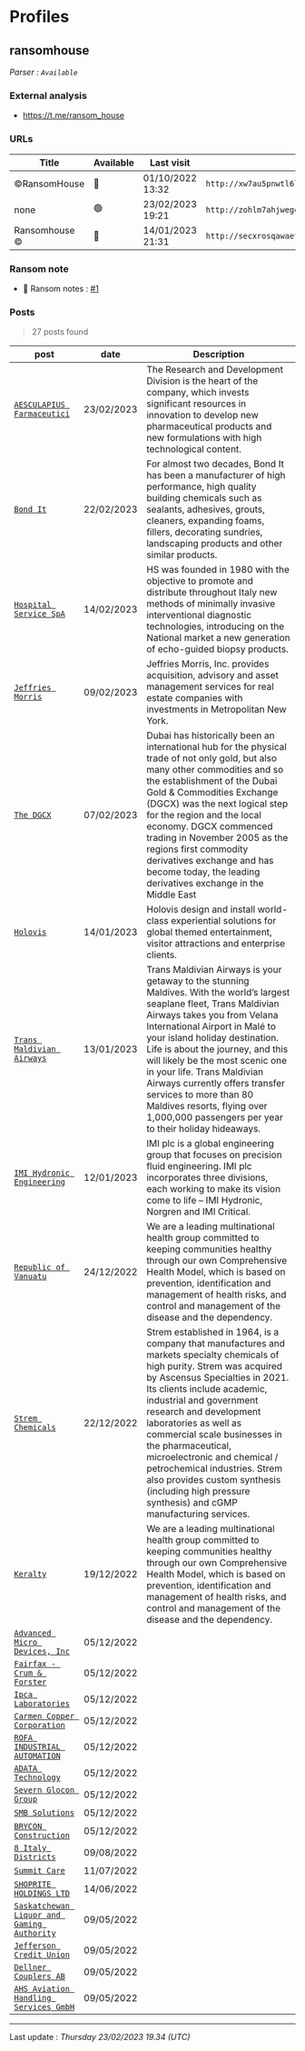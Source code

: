 # Profiles

## **ransomhouse**


_Parser : `Available`_

### External analysis
- https://t.me/ransom_house

### URLs
| Title | Available | Last visit | fqdn | Screenshot 
|---|---|---|---|---|
| ©RansomHouse | 🔴 | 01/10/2022 13:32 | `http://xw7au5pnwtl6lozbsudkmyd32n6gnqdngitjdppybudan3x3pjgpmpid.onion` | ❌ | 
| none | 🟢 | 23/02/2023 19:21 | `http://zohlm7ahjwegcedoz7lrdrti7bvpofymcayotp744qhx6gjmxbuo2yid.onion` | <a href="https://www.ransomware.live/screenshots/zohlm7ahjwegcedoz7lrdrti7bvpofymcayotp744qhx6gjmxbuo2yid-onion.png" target=_blank>📸</a> | 
| Ransomhouse © | 🔴 | 14/01/2023 21:31 | `http://secxrosqawaefsio3biv2dmi2c5yunf3t7ilwf54czq3v4bi7w6mbfad.onion` | ❌ | 


### Ransom note
* 📝 Ransom notes :  <a href="/ransomware_notes/ransomhouse/Restore Your Files.txt" target=_blank>#1</a> 

### Posts

> 27 posts found

| post | date | Description
|---|---|---|
| [`AESCULAPIUS Farmaceutici`](https://www.aesculapius.it/) | 23/02/2023 | The Research and Development Division is the heart of the company, which invests significant resources in innovation to develop new pharmaceutical products and new formulations with high technological content. |
| [`Bond It`](https://www.bond-it.co.uk/) | 22/02/2023 | For almost two decades, Bond It has been a manufacturer of high performance, high quality building chemicals such as sealants, adhesives, grouts, cleaners, expanding foams, fillers, decorating sundries, landscaping products and other similar products. |
| [`Hospital Service SpA`](https://www.hshospitalservice.com/) | 14/02/2023 | HS was founded in 1980 with the objective to promote and distribute throughout Italy new methods of minimally invasive interventional diagnostic technologies, introducing on the National market a new generation of echo-guided biopsy products. |
| [`Jeffries Morris`](https://www.thejeffriescompanies.com/jeffries-morris) | 09/02/2023 | Jeffries Morris, Inc. provides acquisition, advisory and asset management services for real estate companies with investments in Metropolitan New York. |
| [`The DGCX`](https://www.dgcx.ae/) | 07/02/2023 | Dubai has historically been an international hub for the physical trade of not only gold, but also many other commodities and so the establishment of the Dubai Gold & Commodities Exchange (DGCX) was the next logical step for the region and the local economy. DGCX commenced trading in November 2005 as the regions first commodity derivatives exchange and has become today, the leading derivatives exchange in the Middle East |
| [`Holovis`](https://www.holovis.com/) | 14/01/2023 | Holovis design and install world-class experiential solutions for global themed entertainment, visitor attractions and enterprise clients. |
| [`Trans Maldivian Airways`](https://www.transmaldivian.com/) | 13/01/2023 | Trans Maldivian Airways is your getaway to the stunning Maldives. With the world’s largest seaplane fleet, Trans Maldivian Airways takes you from Velana International Airport in Malé to your island holiday destination. Life is about the journey, and this will likely be the most scenic one in your life. Trans Maldivian Airways currently offers transfer services to more than 80 Maldives resorts, flying over 1,000,000 passengers per year to their holiday hideaways. |
| [`IMI Hydronic Engineering`](https://www.imi-hydronic.com/) | 12/01/2023 | IMI plc is a global engineering group that focuses on precision fluid engineering. IMI plc incorporates three divisions, each working to make its vision come to life – IMI Hydronic, Norgren and IMI Critical. |
| [`Republic of Vanuatu`](https://www.gov.vu/) | 24/12/2022 | We are a leading multinational health group committed to keeping communities healthy through our own Comprehensive Health Model, which is based on prevention, identification and management of health risks, and control and management of the disease and the dependency. |
| [`Strem Chemicals`](https://www.strem.com/) | 22/12/2022 | Strem established in 1964, is a company that manufactures and markets specialty chemicals of high purity. Strem was acquired by Ascensus Specialties in 2021. Its clients include academic, industrial and government research and development laboratories as well as commercial scale businesses in the pharmaceutical, microelectronic and chemical / petrochemical industries. Strem also provides custom synthesis (including high pressure synthesis) and cGMP manufacturing services. |
| [`Keralty`](https://google.com/search?q=Keralty) | 19/12/2022 | We are a leading multinational health group committed to keeping communities healthy through our own Comprehensive Health Model, which is based on prevention, identification and management of health risks, and control and management of the disease and the dependency. |
| [`Advanced Micro Devices, Inc`](https://google.com/search?q=Advanced+Micro+Devices%2C+Inc) | 05/12/2022 |   |
| [`Fairfax - Crum & Forster`](https://google.com/search?q=Fairfax+-+Crum+%26+Forster) | 05/12/2022 |   |
| [`Ipca Laboratories`](https://google.com/search?q=Ipca+Laboratories) | 05/12/2022 |   |
| [`Carmen Copper Corporation`](https://google.com/search?q=Carmen+Copper+Corporation) | 05/12/2022 |   |
| [`ROFA INDUSTRIAL AUTOMATION`](https://google.com/search?q=ROFA+INDUSTRIAL+AUTOMATION) | 05/12/2022 |   |
| [`ADATA Technology`](https://google.com/search?q=ADATA+Technology) | 05/12/2022 |   |
| [`Severn Glocon Group`](https://google.com/search?q=Severn+Glocon+Group) | 05/12/2022 |   |
| [`SMB Solutions`](https://google.com/search?q=SMB+Solutions) | 05/12/2022 |   |
| [`BRYCON Construction`](https://google.com/search?q=BRYCON+Construction) | 05/12/2022 |   |
| [`8 Italy Districts`](https://google.com/search?q=8+Italy+Districts) | 09/08/2022 |   |
| [`Summit Care`](https://google.com/search?q=Summit+Care) | 11/07/2022 |   |
| [`SHOPRITE HOLDINGS LTD`](https://google.com/search?q=SHOPRITE+HOLDINGS+LTD) | 14/06/2022 |   |
| [`Saskatchewan Liquor and Gaming Authority`](https://google.com/search?q=Saskatchewan+Liquor+and+Gaming+Authority) | 09/05/2022 |   |
| [`Jefferson Credit Union`](https://google.com/search?q=Jefferson+Credit+Union) | 09/05/2022 |   |
| [`Dellner Couplers AB`](https://google.com/search?q=Dellner+Couplers+AB) | 09/05/2022 |   |
| [`AHS Aviation Handling Services GmbH`](https://google.com/search?q=AHS+Aviation+Handling+Services+GmbH) | 09/05/2022 |   |

 --- 


Last update : _Thursday 23/02/2023 19.34 (UTC)_
